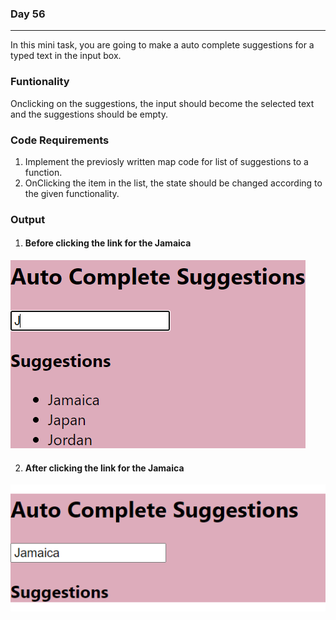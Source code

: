 ### Day 56
---
In this mini task, you are going to make a auto complete suggestions for a typed text in the input box.  

### Funtionality
Onclicking on the suggestions, the input should become the selected text and the suggestions should be empty.

### Code Requirements
1. Implement the previosly written map code for list of suggestions to a function.
2. OnClicking the item in the list, the state should be changed according to the given functionality.

### Output
1. #### Before clicking the link for the Jamaica
![](BeforeClick.png)

2. #### After clicking the link for the Jamaica
![](AfterClick.png)